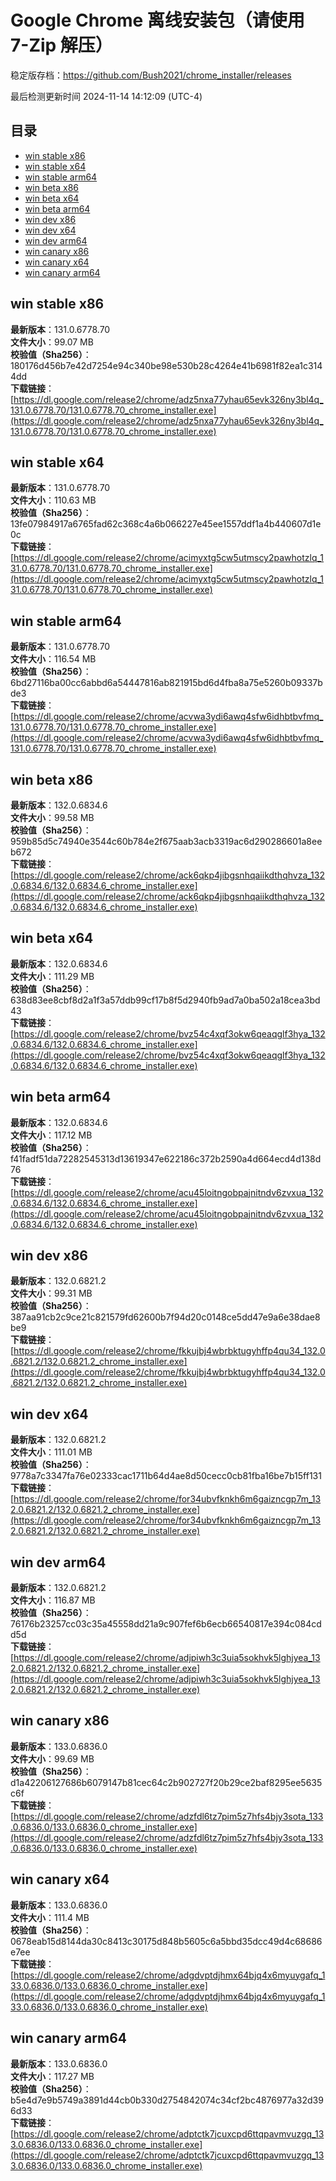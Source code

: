# Google Chrome 离线安装包（请使用 7-Zip 解压）
稳定版存档：<https://github.com/Bush2021/chrome_installer/releases>

最后检测更新时间
2024-11-14 14:12:09 (UTC-4)

## 目录
* [win stable x86](https://github.com/Bush2021/chrome_installer?tab=readme-ov-file#win-stable-x86)
* [win stable x64](https://github.com/Bush2021/chrome_installer?tab=readme-ov-file#win-stable-x64)
* [win stable arm64](https://github.com/Bush2021/chrome_installer?tab=readme-ov-file#win-stable-arm64)
* [win beta x86](https://github.com/Bush2021/chrome_installer?tab=readme-ov-file#win-beta-x86)
* [win beta x64](https://github.com/Bush2021/chrome_installer?tab=readme-ov-file#win-beta-x64)
* [win beta arm64](https://github.com/Bush2021/chrome_installer?tab=readme-ov-file#win-beta-arm64)
* [win dev x86](https://github.com/Bush2021/chrome_installer?tab=readme-ov-file#win-dev-x86)
* [win dev x64](https://github.com/Bush2021/chrome_installer?tab=readme-ov-file#win-dev-x64)
* [win dev arm64](https://github.com/Bush2021/chrome_installer?tab=readme-ov-file#win-dev-arm64)
* [win canary x86](https://github.com/Bush2021/chrome_installer?tab=readme-ov-file#win-canary-x86)
* [win canary x64](https://github.com/Bush2021/chrome_installer?tab=readme-ov-file#win-canary-x64)
* [win canary arm64](https://github.com/Bush2021/chrome_installer?tab=readme-ov-file#win-canary-arm64)

## win stable x86
**最新版本**：131.0.6778.70  
**文件大小**：99.07 MB  
**校验值（Sha256）**：180176d456b7e42d7254e94c340be98e530b28c4264e41b6981f82ea1c3144dd  
**下载链接**：[https://dl.google.com/release2/chrome/adz5nxa77yhau65evk326ny3bl4q_131.0.6778.70/131.0.6778.70_chrome_installer.exe](https://dl.google.com/release2/chrome/adz5nxa77yhau65evk326ny3bl4q_131.0.6778.70/131.0.6778.70_chrome_installer.exe)  

## win stable x64
**最新版本**：131.0.6778.70  
**文件大小**：110.63 MB  
**校验值（Sha256）**：13fe07984917a6765fad62c368c4a6b066227e45ee1557ddf1a4b440607d1e0c  
**下载链接**：[https://dl.google.com/release2/chrome/acimyxtg5cw5utmscy2pawhotzlq_131.0.6778.70/131.0.6778.70_chrome_installer.exe](https://dl.google.com/release2/chrome/acimyxtg5cw5utmscy2pawhotzlq_131.0.6778.70/131.0.6778.70_chrome_installer.exe)  

## win stable arm64
**最新版本**：131.0.6778.70  
**文件大小**：116.54 MB  
**校验值（Sha256）**：6bd27116ba00cc6abbd6a54447816ab821915bd6d4fba8a75e5260b09337bde3  
**下载链接**：[https://dl.google.com/release2/chrome/acvwa3ydi6awq4sfw6idhbtbvfmq_131.0.6778.70/131.0.6778.70_chrome_installer.exe](https://dl.google.com/release2/chrome/acvwa3ydi6awq4sfw6idhbtbvfmq_131.0.6778.70/131.0.6778.70_chrome_installer.exe)  

## win beta x86
**最新版本**：132.0.6834.6  
**文件大小**：99.58 MB  
**校验值（Sha256）**：959b85d5c74940e3544c60b784e2f675aab3acb3319ac6d290286601a8eeb672  
**下载链接**：[https://dl.google.com/release2/chrome/ack6qkp4jibgsnhqaiikdthqhvza_132.0.6834.6/132.0.6834.6_chrome_installer.exe](https://dl.google.com/release2/chrome/ack6qkp4jibgsnhqaiikdthqhvza_132.0.6834.6/132.0.6834.6_chrome_installer.exe)  

## win beta x64
**最新版本**：132.0.6834.6  
**文件大小**：111.29 MB  
**校验值（Sha256）**：638d83ee8cbf8d2a1f3a57ddb99cf17b8f5d2940fb9ad7a0ba502a18cea3bd43  
**下载链接**：[https://dl.google.com/release2/chrome/bvz54c4xqf3okw6qeaqglf3hya_132.0.6834.6/132.0.6834.6_chrome_installer.exe](https://dl.google.com/release2/chrome/bvz54c4xqf3okw6qeaqglf3hya_132.0.6834.6/132.0.6834.6_chrome_installer.exe)  

## win beta arm64
**最新版本**：132.0.6834.6  
**文件大小**：117.12 MB  
**校验值（Sha256）**：f41fadf51da72282545313d13619347e622186c372b2590a4d664ecd4d138d76  
**下载链接**：[https://dl.google.com/release2/chrome/acu45loitngobpajnitndv6zvxua_132.0.6834.6/132.0.6834.6_chrome_installer.exe](https://dl.google.com/release2/chrome/acu45loitngobpajnitndv6zvxua_132.0.6834.6/132.0.6834.6_chrome_installer.exe)  

## win dev x86
**最新版本**：132.0.6821.2  
**文件大小**：99.31 MB  
**校验值（Sha256）**：387aa91cb2c9ce21c821579fd62600b7f94d20c0148ce5dd47e9a6e38dae8be9  
**下载链接**：[https://dl.google.com/release2/chrome/fkkujbj4wbrbktugyhffp4qu34_132.0.6821.2/132.0.6821.2_chrome_installer.exe](https://dl.google.com/release2/chrome/fkkujbj4wbrbktugyhffp4qu34_132.0.6821.2/132.0.6821.2_chrome_installer.exe)  

## win dev x64
**最新版本**：132.0.6821.2  
**文件大小**：111.01 MB  
**校验值（Sha256）**：9778a7c3347fa76e02333cac1711b64d4ae8d50cecc0cb81fba16be7b15ff131  
**下载链接**：[https://dl.google.com/release2/chrome/for34ubvfknkh6m6gaizncgp7m_132.0.6821.2/132.0.6821.2_chrome_installer.exe](https://dl.google.com/release2/chrome/for34ubvfknkh6m6gaizncgp7m_132.0.6821.2/132.0.6821.2_chrome_installer.exe)  

## win dev arm64
**最新版本**：132.0.6821.2  
**文件大小**：116.87 MB  
**校验值（Sha256）**：76176b23257cc03c35a45558dd21a9c907fef6b6ecb66540817e394c084cdd5d  
**下载链接**：[https://dl.google.com/release2/chrome/adjpiwh3c3uia5sokhvk5lghjyea_132.0.6821.2/132.0.6821.2_chrome_installer.exe](https://dl.google.com/release2/chrome/adjpiwh3c3uia5sokhvk5lghjyea_132.0.6821.2/132.0.6821.2_chrome_installer.exe)  

## win canary x86
**最新版本**：133.0.6836.0  
**文件大小**：99.69 MB  
**校验值（Sha256）**：d1a42206127686b6079147b81cec64c2b902727f20b29ce2baf8295ee5635c6f  
**下载链接**：[https://dl.google.com/release2/chrome/adzfdl6tz7pim5z7hfs4bjy3sota_133.0.6836.0/133.0.6836.0_chrome_installer.exe](https://dl.google.com/release2/chrome/adzfdl6tz7pim5z7hfs4bjy3sota_133.0.6836.0/133.0.6836.0_chrome_installer.exe)  

## win canary x64
**最新版本**：133.0.6836.0  
**文件大小**：111.4 MB  
**校验值（Sha256）**：0678eab15d8144da30c8413c30175d848b5605c6a5bbd35dcc49d4c68686e7ee  
**下载链接**：[https://dl.google.com/release2/chrome/adgdvptdjhmx64bjq4x6myuygafq_133.0.6836.0/133.0.6836.0_chrome_installer.exe](https://dl.google.com/release2/chrome/adgdvptdjhmx64bjq4x6myuygafq_133.0.6836.0/133.0.6836.0_chrome_installer.exe)  

## win canary arm64
**最新版本**：133.0.6836.0  
**文件大小**：117.27 MB  
**校验值（Sha256）**：b5e4d7e9b5749a3891d44cb0b330d2754842074c34cf2bc4876977a32d396d33  
**下载链接**：[https://dl.google.com/release2/chrome/adptctk7jcuxcpd6ttqpavmvuzgq_133.0.6836.0/133.0.6836.0_chrome_installer.exe](https://dl.google.com/release2/chrome/adptctk7jcuxcpd6ttqpavmvuzgq_133.0.6836.0/133.0.6836.0_chrome_installer.exe)  

